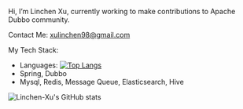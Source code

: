 Hi, I’m Linchen Xu, currently working to make contributions to Apache Dubbo community.



Contact Me: [xulinchen98@gmail.com](mailto:xulinchen98@gmail.com)



My Tech Stack:

- Languages: [![Top Langs](https://github-readme-stats.vercel.app/api/top-langs/?username=Linchen-Xu)]([https://github.com/Linchen-Xu](https://github-readme-stats.vercel.app/api/top-langs/?username=Linchen-Xu))
- Spring, Dubbo
- Mysql, Redis, Message Queue, Elasticsearch, Hive



![Linchen-Xu's GitHub stats](https://github-readme-stats.vercel.app/api?username=Linchen-Xu&show_icons=true)


